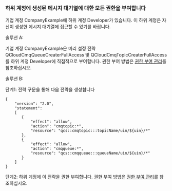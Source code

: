 ### 하위 계정에 생성된 메시지 대기열에 대한 모든 권한을 부여합니다

기업 계정 CompanyExample에 하위 계정 Developer가 있습니다. 이 하위 계정은 자신이 생성한 메시지 대기열에 접근할 수 있기를 바랍니다.

솔루션 A:

기업 계정 CompanyExample은 미리 설정 전략 QCloudCmqQueueCreaterFullAccess 및 QCloudCmqTopicCreaterFullAccess를 하위 계정 Developer에 직접적으로 부여합니다. 권한 부여 방법은 [권한 부여 관리](https://intl.cloud.tencent.com/document/product/598/10602)를 참조하십시오.

솔루션 B:

단계1: 전략 구문을 통해 다음 전략을 생성합니다

```
{
    "version": "2.0",
    "statement":
    [
       {
           "effect": "allow",
           "action": "cmqtopic:*",
           "resource": "qcs::cmqtopic:::topicName/uin/${uin}/*"
       },
       {
           "effect": "allow",
           "action": "cmqqueue:*",
           "resource": "qcs::cmqqueue:::queueName/uin/${uin}/*"
       }
    ]
}
```

단계2: 하위 계정에 이 전략을 권한 부여합니다. 권한 부여 방법은 [권한 부여 관리](https://intl.cloud.tencent.com/document/product/598/10602)를 참조하십시오.


